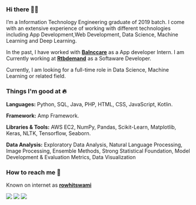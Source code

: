 ### Hi there 👋🏻 
I’m a Information Technology Engineering graduate of 2019 batch. I come with an extensive experience of working with different technologies including App Development,Web Development, Data Science, Machine Learning and Deep Learning.

In the past, I have worked with [**Balnccare**](https://www.balnccare.com/) as a App developer Intern. I am Currently working at [**Rtbdemand**](http://rtbdemand.com/) as a Softaware Developer.

Currently, I am looking for a full-time role in Data Science, Machine Learning or related field. 

### Things I'm good at :fire:
**Languages:**  Python, SQL, Java, PHP, HTML, CSS, JavaScript, Kotlin.

**Framework:** Amp Framework.

**Libraries & Tools:** AWS EC2, NumPy, Pandas, Scikit-Learn, Matplotlib, Keras, NLTK, Tensorflow, Seaborn.

**Data Analysis:** Exploratory Data Analysis, Natural Language Processing, Image Processing, Ensemble Methods, Strong Statistical Foundation, Model Development & Evaluation Metrics, Data Visualization

### How to reach me 📱
Known on internet as [**rowhitswami**](https://www.google.com/search?q=vishalvanpariya) 

[<img target="_blank" src="https://img.icons8.com/cotton/64/000000/whatsapp--v4.png"/>](https://wa.me/919898626431) [<img target="_blank" src="https://img.icons8.com/doodle/64/000000/skype--v1.png"/>](https://join.skype.com/invite/gjMmJnhs4hCf) [<img target="_blank" src="https://img.icons8.com/doodle/64/000000/linkedin-circled.png"/>](https://www.linkedin.com/in/vishalvanpariya/)
